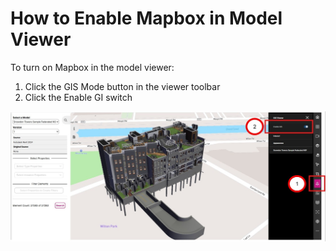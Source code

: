 # How to Enable Mapbox in Model Viewer

To turn on Mapbox in the model viewer:

1. Click the GIS Mode button in the viewer toolbar
2. Click the Enable GI switch

![enable-gis](../../img/user-guide/enable-gis.jpg)
